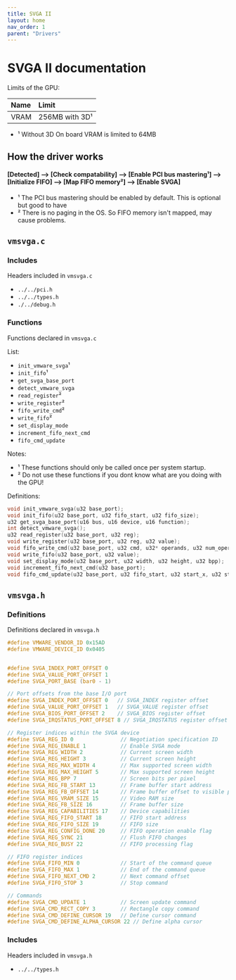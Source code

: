 ```yaml
---
title: SVGA II
layout: home
nav_order: 1
parent: "Drivers"
---
```


# SVGA II documentation

Limits of the GPU:

| Name           | Limit          |
| :------------- | :------------- |
| VRAM           | 256MB with 3D¹ |

- ¹ Without 3D On board VRAM is limited to 64MB

## How the driver works
#### [Detected] --> [Check compatability] --> [Enable PCI bus mastering¹] --> [Initialize FIFO] --> [Map FIFO memory²] --> [Enable SVGA]
- ¹ The PCI bus mastering should be enabled by default. This is optional but good to have
- ² There is no paging in the OS. So FIFO memory isn't mapped, may cause problems.

## `vmsvga.c`

### Includes
Headers included in `vmsvga.c`

- `../../pci.h`
- `../../types.h`
- `./../debug.h`

### Functions
Functions declared in `vmsvga.c`

List:
- `init_vmware_svga`¹
- `init_fifo`¹
- `get_svga_base_port`
- `detect_vmware_svga`
- `read_register`²
- `write_register`²
- `fifo_write_cmd`²
- `write_fifo`²
- `set_display_mode`
- `increment_fifo_next_cmd`
- `fifo_cmd_update`

Notes:
 - ¹ These functions should only be called once per system startup.
 - ² Do not use these functions if you dont know what are you doing with the GPU!

Definitions:
```c
void init_vmware_svga(u32 base_port);
void init_fifo(u32 base_port, u32 fifo_start, u32 fifo_size);
u32 get_svga_base_port(u16 bus, u16 device, u16 function);
int detect_vmware_svga();
u32 read_register(u32 base_port, u32 reg);
void write_register(u32 base_port, u32 reg, u32 value);
void fifo_write_cmd(u32 base_port, u32 cmd, u32* operands, u32 num_operands);
void write_fifo(u32 base_port, u32 value);
void set_display_mode(u32 base_port, u32 width, u32 height, u32 bpp);
void increment_fifo_next_cmd(u32 base_port);
void fifo_cmd_update(u32 base_port, u32 fifo_start, u32 start_x, u32 start_y, u32 width, u32 height);
```

## `vmsvga.h`

### Definitions
Definitions declared in `vmsvga.h`
```c
#define VMWARE_VENDOR_ID 0x15AD
#define VMWARE_DEVICE_ID 0x0405


#define SVGA_INDEX_PORT_OFFSET 0
#define SVGA_VALUE_PORT_OFFSET 1
#define SVGA_PORT_BASE (bar0 - 1)

// Port offsets from the base I/O port
#define SVGA_INDEX_PORT_OFFSET 0   // SVGA_INDEX register offset
#define SVGA_VALUE_PORT_OFFSET 1   // SVGA_VALUE register offset
#define SVGA_BIOS_PORT_OFFSET 2    // SVGA_BIOS register offset
#define SVGA_IRQSTATUS_PORT_OFFSET 8 // SVGA_IRQSTATUS register offset

// Register indices within the SVGA device
#define SVGA_REG_ID 0               // Negotiation specification ID
#define SVGA_REG_ENABLE 1           // Enable SVGA mode
#define SVGA_REG_WIDTH 2            // Current screen width
#define SVGA_REG_HEIGHT 3           // Current screen height
#define SVGA_REG_MAX_WIDTH 4        // Max supported screen width
#define SVGA_REG_MAX_HEIGHT 5       // Max supported screen height
#define SVGA_REG_BPP 7              // Screen bits per pixel
#define SVGA_REG_FB_START 13        // Frame buffer start address
#define SVGA_REG_FB_OFFSET 14       // Frame buffer offset to visible pixels
#define SVGA_REG_VRAM_SIZE 15       // Video RAM size
#define SVGA_REG_FB_SIZE 16         // Frame buffer size
#define SVGA_REG_CAPABILITIES 17    // Device capabilities
#define SVGA_REG_FIFO_START 18      // FIFO start address
#define SVGA_REG_FIFO_SIZE 19       // FIFO size
#define SVGA_REG_CONFIG_DONE 20     // FIFO operation enable flag
#define SVGA_REG_SYNC 21            // Flush FIFO changes
#define SVGA_REG_BUSY 22            // FIFO processing flag

// FIFO register indices
#define SVGA_FIFO_MIN 0             // Start of the command queue
#define SVGA_FIFO_MAX 1             // End of the command queue
#define SVGA_FIFO_NEXT_CMD 2        // Next command offset
#define SVGA_FIFO_STOP 3            // Stop command

// Commands
#define SVGA_CMD_UPDATE 1           // Screen update command
#define SVGA_CMD_RECT_COPY 3        // Rectangle copy command
#define SVGA_CMD_DEFINE_CURSOR 19   // Define cursor command
#define SVGA_CMD_DEFINE_ALPHA_CURSOR 22 // Define alpha cursor
```

### Includes
Headers included in `vmsvga.h`
- `../../types.h`
